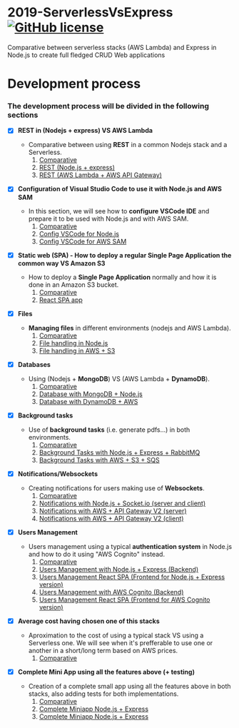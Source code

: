 # 2019-ServerlessVsExpress [![GitHub license](https://img.shields.io/github/license/codeurjc-students/2019-ServerlessVsExpress)](https://github.com/codeurjc-students/2019-ServerlessVsExpress/blob/master/LICENSE)
Comparative between serverless stacks (AWS Lambda) and Express in Node.js to create full fledged CRUD Web applications

# Development process

### The development process will be divided in the following sections

- [x] **REST in (Nodejs + express) VS AWS Lambda**
    * Comparative between using **REST** in a common Nodejs stack and a Serverless.
        1. [Comparative](sections/REST)
        2. [REST (Node.js + express)](sections/REST/nodejs-express)
        3. [REST (AWS Lambda + AWS API Gateway)](sections/REST/aws-lambda)

- [x] **Configuration of Visual Studio Code to use it with Node.js and AWS SAM**
    * In this section, we will see how to **configure VSCode IDE** and prepare it to be used with Node.js and with AWS SAM.
        1. [Comparative](sections/ConfigVSCode)
        2. [Config VSCode for Node.js](sections/ConfigVSCode/nodejs-vscode-test-project)
        3. [Config VSCode for AWS SAM](sections/ConfigVSCode/sam-vscode-test-project)

- [x] **Static web (SPA) - How to deploy a regular Single Page Application the common way VS Amazon S3**
    * How to deploy a **Single Page Application** normally and how it is done in an Amazon S3 bucket.
        1. [Comparative](sections/SPADeployment)
        2. [React SPA app](sections/SPADeployment/spa-react)

- [x] **Files**
    * **Managing files** in different environments (nodejs and AWS Lambda).
        1. [Comparative](sections/FilesManagement)
        2. [File handling in Node.js](sections/FilesManagement/nodejs-express)
        3. [File handling in AWS + S3](sections/FilesManagement/aws-s3)

- [x] **Databases**
    * Using (Nodejs + **MongoDB**) VS (AWS Lambda + **DynamoDB**).
        1. [Comparative](sections/Databases)
        2. [Database with MongoDB + Node.js](sections/Databases/node-mongodb)
        3. [Database with DynamoDB + AWS](sections/Databases/aws-dynamodb)

- [x] **Background tasks**
    * Use of **background tasks** (i.e. generate pdfs...) in both environments.
        1. [Comparative](sections/BackgroundTasks)
        2. [Background Tasks with Node.js + Express + RabbitMQ](sections/BackgroundTasks/nodejs-express-rabbitmq)
        3. [Background Tasks with AWS + S3 + SQS](sections/BackgroundTasks/aws-s3-sqs)

- [x] **Notifications/Websockets**
    * Creating notifications for users making use of **Websockets**.
        1. [Comparative](sections/Notifications)
        2. [Notifications with Node.js + Socket.io (server and client)](sections/Notifications/nodejs-socket-io)
        3. [Notifications with AWS + API Gateway V2 (server)](sections/Notifications/aws-api-gateway-websockets)
        4. [Notifications with AWS + API Gateway V2 (client)](sections/Notifications/aws-api-gateway-websockets-client)

- [x] **Users Management**
    * Users management using a typical **authentication system** in Node.js and how to do it using "AWS Cognito" instead.
        1. [Comparative](sections/UsersManagement)
        2. [Users Management with Node.js + Express (Backend)](sections/UsersManagement/nodejs-express)
        3. [Users Management React SPA (Frontend for Node.js + Express version)](sections/UsersManagement/frontend-react-nodejs)
        4. [Users Management with AWS Cognito (Backend)](sections/UsersManagement/aws-cognito)
        5. [Users Management React SPA (Frontend for AWS Cognito version)](sections/UsersManagement/frontend-react-aws-cognito)

- [x] **Average cost having chosen one of this stacks**
    * Aproximation to the cost of using a typical stack VS using a Serverless one. We will see when it's prefferable to use one or another in a short/long term based on AWS prices.
        1. [Comparative](sections/CostEstimation)

- [x] **Complete Mini App using all the features above (+ testing)**
    * Creation of a complete small app using all the features above in both stacks, also adding tests for both implementations.
        1. [Comparative](sections/CompleteMiniApp)
        2. [Complete Miniapp Node.js + Express](sections/CompleteMiniApp/node-express-app)
        3. [Complete Miniapp Node.js + Express](sections/CompleteMiniApp/aws-app)
